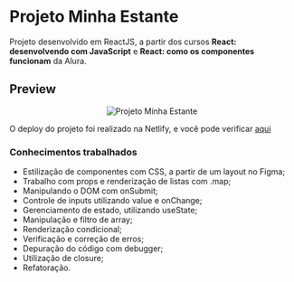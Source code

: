 # Projeto Minha Estante

Projeto desenvolvido em ReactJS, a partir dos cursos **React: desenvolvendo com JavaScript** e **React: como os componentes funcionam** da Alura.

## Preview
<div align="center">

![Projeto Minha Estante]()

</div>

O deploy do projeto foi realizado na Netlify, e você pode verificar [aqui]()

### Conhecimentos trabalhados
- Estilização de componentes com CSS, a partir de um layout no Figma;
- Trabalho com props e renderização de listas com .map;
- Manipulando o DOM com onSubmit;
- Controle de inputs utilizando value e onChange;
- Gerenciamento de estado, utilizando useState;
- Manipulação e filtro de array;
- Renderização condicional;
- Verificação e correção de erros;
- Depuração do código com debugger;
- Utilização de closure;
- Refatoração.
